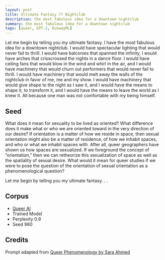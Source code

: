```yaml
---
layout: post
title: Ultimate Fantasy 77 Nightclub
description: the most fabulous idea for a downtown nightclub
summary: the most fabulous idea for a downtown nightclub
tags: [queer, GPT-2, RunwayML]
---
```


Let me begin by telling you my ultimate fantasy. I have the most fabulous idea for a downtown nightclub. I would have spectacular lighting that would never fail to thrill. I would have balconies that spanned the infinity, I would have arches that crisscrossed the nights in a dance floor. I would have ceiling fans that would blow in the wind and whirl in the air, and I would have machinery that would churn out performers that would never fail to thrill. I would have machinery that would melt away the walls of the nightclub in favor of me, me and my show. I would have machinery that would give shape to the night as I saw it, and I would have the means to shape it, to transform it, and I would have the means to leave the world as I knew it. All because one man was not comfortable with my being himself.


## Seed

What does it mean for sexuality to be lived as oriented? What difference does it make what or who we are oriented toward in the very direction of our desire? If orientation is a matter of how we reside in space, then sexual orientation might also be a matter of residence, of how we inhabit spaces, and who or what we inhabit spaces with. After all, queer geographers have shown us how spaces are sexualized. If we foreground the concept of “orientation,” then we can retheorize this sexualization of space as well as the spatiality of sexual desire. What would it mean for queer studies if we were to pose the question of the orientation of sexual orientation as a phenomenological question?

Let me begin by telling you my ultimate fantasy. . .

## Corpus

- [Queer AI](/queerai)
- Trained Model
- Perplexity 0.9
- Seed 980

## Credits

Prompt adapted from [Queer Phenomenology by Sara Ahmed](https://www.dukeupress.edu/queer-phenomenology)
